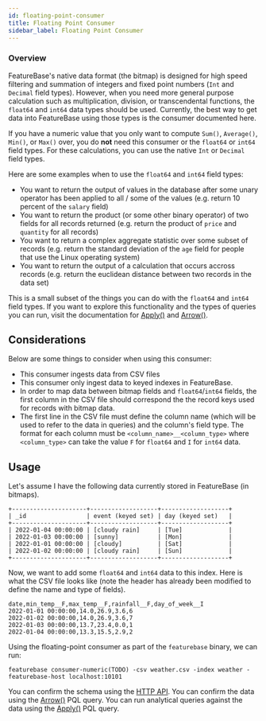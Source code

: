 ```yaml
---
id: floating-point-consumer
title: Floating Point Consumer
sidebar_label: Floating Point Consumer
---
```


### Overview

FeatureBase's native data format (the bitmap) is designed for high speed filtering and summation of integers and fixed point numbers (`Int` and `Decimal` field types). However, when you need more general purpose calculation such as multiplication, division, or transcendental functions, the `float64` and `int64` data types should be used. Currently, the best way to get data into FeatureBase using those types is the consumer documented here.

If you have a numeric value that you only want to compute `Sum()`, `Average()`, `Min()`, or `Max()` over, you do **not** need this consumer or the `float64` or `int64` field types. For these calculations, you can use the native `Int` or `Decimal` field types. 

Here are some examples when to use the `float64` and `int64` field types:
- You want to return the output of values in the database after some unary operator has been applied to all / some of the values (e.g. return 10 percent of the `salary` field) 
- You want to return the product (or some other binary operator) of two fields for all records returned (e.g. return the product of `price` and `quantity` for all records)
- You want to return a complex aggregate statistic over some subset of records (e.g. return the standard deviation of the `age` field for people that use the Linux operating system)
- You want to return the output of a calculation that occurs accross records (e.g. return the euclidean distance between two records in the data set)

This is a small subset of the things you can do with the `float64` and `int64` field types. If you want to explore this functionality and the types of queries you can run, visit the documentation for [Apply()](/pql-guide/read/apply) and [Arrow()](/pql-guide/read/arrow).

## Considerations
Below are some things to consider when using this consumer:
- This consumer ingests data from CSV files
- This consumer only ingest data to keyed indexes in FeatureBase.
- In order to map data between bitmap fields and `float64`/`int64` fields, the first column in the CSV file should correspond the the record keys used for records with bitmap data.
- The first line in the CSV file must define the column name (which will be used to refer to the data in queries) and the column's field type. The format for each column must be `<column_name>__<column_type>` where `<column_type>` can take the value `F` for `float64` and `I` for `int64` data.

## Usage

Let's assume I have the following data currently stored in FeatureBase (in bitmaps).

```
+---------------------+-------------------+-------------------+
| _id                 | event (keyed set) | day (keyed set)   |
+---------------------+-------------------+-------------------+
| 2022-01-04 00:00:00 | [cloudy rain]     | [Tue]             |
| 2022-01-03 00:00:00 | [sunny]           | [Mon]             |
| 2022-01-01 00:00:00 | [cloudy]          | [Sat]             |
| 2022-01-02 00:00:00 | [cloudy rain]     | [Sun]             |
+---------------------+-------------------+-------------------+
```

Now, we want to add some `float64` and `int64` data to this index. Here is what the CSV file looks like (note the header has already been modified to define the name and type of fields).

```
date,min_temp__F,max_temp__F,rainfall__F,day_of_week__I
2022-01-01 00:00:00,14.0,26.9,3.6,6
2022-01-02 00:00:00,14.0,26.9,3.6,7
2022-01-03 00:00:00,13.7,23.4,0.0,1
2022-01-04 00:00:00,13.3,15.5,2.9,2
```

Using the floating-point consumer as part of the `featurebase` binary, we can run:

```
featurebase consumer-numeric(TODO) -csv weather.csv -index weather -featurebase-host localhost:10101
```

You can confirm the schema using the [HTTP API](/community/community-api/http-api#dataframe-endpoints). You can confirm the data using the [Arrow()](/pql-guide/read/arrow) PQL query. You can run analytical queries against the data using the [Apply()](/pql-guide/read/apply) PQL query.
